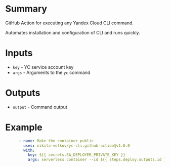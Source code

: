 # Summary

GitHub Action for executing any Yandex Cloud CLI command.

Automates installation and configuration of CLI and runs quickly.

# Inputs

- `key` - YC service account key
- `args` - Arguments to the `yc` command

# Outputs

- `output` - Command output

# Example

```yaml
      - name: Make the container public
        uses: nikita-volkov/yc-cli.github-action@v1.0.0
        with:
          key: ${{ secrets.SA_DEPLOYER_PRIVATE_KEY }}
          args: serverless container --id ${{ steps.deploy.outputs.id }} allow-unauthenticated-invoke
```
